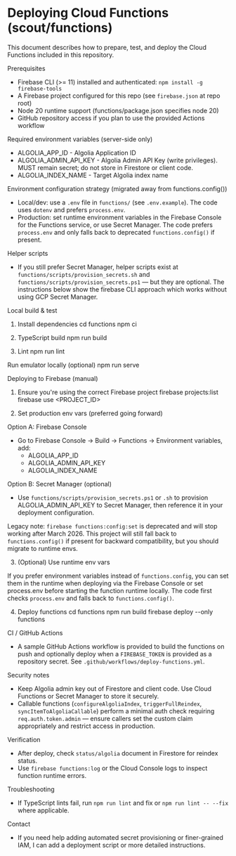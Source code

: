 # Deploying Cloud Functions (scout/functions)

This document describes how to prepare, test, and deploy the Cloud Functions included in this repository.

Prerequisites
- Firebase CLI (>= 11) installed and authenticated: `npm install -g firebase-tools`
- A Firebase project configured for this repo (see `firebase.json` at repo root)
- Node 20 runtime support (functions/package.json specifies node 20)
- GitHub repository access if you plan to use the provided Actions workflow

Required environment variables (server-side only)
- ALGOLIA_APP_ID - Algolia Application ID
- ALGOLIA_ADMIN_API_KEY - Algolia Admin API Key (write privileges). MUST remain secret; do not store in Firestore or client code.
- ALGOLIA_INDEX_NAME - Target Algolia index name

Environment configuration strategy (migrated away from functions.config())
- Local/dev: use a `.env` file in `functions/` (see `.env.example`). The code uses `dotenv` and prefers `process.env`.
- Production: set runtime environment variables in the Firebase Console for the Functions service, or use Secret Manager. The code prefers `process.env` and only falls back to deprecated `functions.config()` if present.

Helper scripts
- If you still prefer Secret Manager, helper scripts exist at `functions/scripts/provision_secrets.sh` and `functions/scripts/provision_secrets.ps1` — but they are optional. The instructions below show the firebase CLI approach which works without using GCP Secret Manager.

Local build & test
1. Install dependencies
   cd functions
   npm ci

2. TypeScript build
   npm run build

3. Lint
   npm run lint

Run emulator locally (optional)
  npm run serve

Deploying to Firebase (manual)
1. Ensure you're using the correct Firebase project
   firebase projects:list
   firebase use <PROJECT_ID>

2. Set production env vars (preferred going forward)

Option A: Firebase Console
- Go to Firebase Console → Build → Functions → Environment variables, add:
   - ALGOLIA_APP_ID
   - ALGOLIA_ADMIN_API_KEY
   - ALGOLIA_INDEX_NAME

Option B: Secret Manager (optional)
- Use `functions/scripts/provision_secrets.ps1` or `.sh` to provision ALGOLIA_ADMIN_API_KEY to Secret Manager, then reference it in your deployment configuration.

Legacy note: `firebase functions:config:set` is deprecated and will stop working after March 2026. This project will still fall back to `functions.config()` if present for backward compatibility, but you should migrate to runtime envs.

3. (Optional) Use runtime env vars

If you prefer environment variables instead of `functions.config`, you can set them in the runtime when deploying via the Firebase Console or set process.env before starting the function runtime locally. The code first checks `process.env` and falls back to `functions.config()`.

4. Deploy functions
   cd functions
   npm run build
   firebase deploy --only functions

CI / GitHub Actions
- A sample GitHub Actions workflow is provided to build the functions on push and optionally deploy when a `FIREBASE_TOKEN` is provided as a repository secret. See `.github/workflows/deploy-functions.yml`.

Security notes
- Keep Algolia admin key out of Firestore and client code. Use Cloud Functions or Secret Manager to store it securely.
- Callable functions (`configureAlgoliaIndex`, `triggerFullReindex`, `syncItemToAlgoliaCallable`) perform a minimal auth check requiring `req.auth.token.admin` — ensure callers set the custom claim appropriately and restrict access in production.

Verification
- After deploy, check `status/algolia` document in Firestore for reindex status.
- Use `firebase functions:log` or the Cloud Console logs to inspect function runtime errors.

Troubleshooting
- If TypeScript lints fail, run `npm run lint` and fix or `npm run lint -- --fix` where applicable.

Contact
- If you need help adding automated secret provisioning or finer-grained IAM, I can add a deployment script or more detailed instructions.
